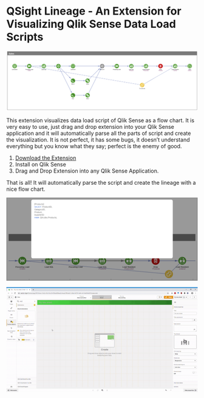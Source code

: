 # QSight Lineage - An Extension for Visualizing Qlik Sense Data Load Scripts

![QSight Lineage Extension](https://raw.githubusercontent.com/mydgd/QSight-Lineage/main/qsight-lineage-flow.png)

This extension visualizes data load script of Qlik Sense as a flow chart. 
It is very easy to use, just drag and drop extension into your Qlik Sense application and it will automatically parse all the parts of script and create the visualization. It is not perfect, it has some bugs, it doesn’t understand everything but you know what they say; perfect is the enemy of good. 

1. [Download the Extension](https://github.com/mydgd/QSight-Lineage/raw/main/qsight-lineage.zip)
2. Install on Qlik Sense
3. Drag and Drop Extension into any Qlik Sense Application.

That is all! It will automatically parse the script and create the lineage with a nice	 flow chart.

![Dialog](https://raw.githubusercontent.com/mydgd/QSight-Lineage/main/qsight-lineage-dialog.png)

![Script 2 Flow](https://raw.githubusercontent.com/mydgd/QSight-Lineage/main/qsight-lineage.gif)

